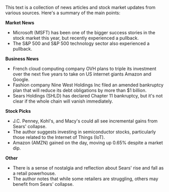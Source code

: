 This text is a collection of news articles and stock market updates from various sources. Here's a summary of the main points:

**Market News**

* Microsoft (MSFT) has been one of the bigger success stories in the stock market this year, but recently experienced a pullback.
* The S&P 500 and S&P 500 technology sector also experienced a pullback.

**Business News**

* French cloud computing company OVH plans to triple its investment over the next five years to take on US internet giants Amazon and Google.
* Fashion company Nine West Holdings Inc filed an amended bankruptcy plan that will reduce its debt obligations by more than $1 billion.
* Sears Holdings (SHLD) has declared Chapter 11 bankruptcy, but it's not clear if the whole chain will vanish immediately.

**Stock Picks**

* J.C. Penney, Kohl's, and Macy's could all see incremental gains from Sears' collapse.
* The author suggests investing in semiconductor stocks, particularly those related to the Internet of Things (IoT).
* Amazon (AMZN) gained on the day, moving up 0.65% despite a market dip.

**Other**

* There is a sense of nostalgia and reflection about Sears' rise and fall as a retail powerhouse.
* The author notes that while some retailers are struggling, others may benefit from Sears' collapse.